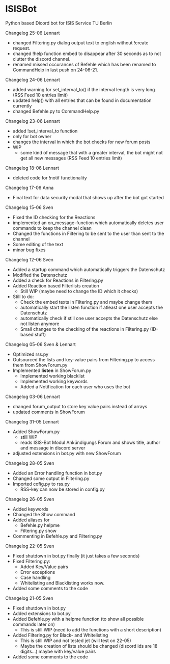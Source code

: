 # ISISBot

Python based Dicord bot for ISIS Service TU Berlin

Changelog 25-06 Lennart
- changed Filtering.py dialog output text to english without !create request.
- changed !help function embed to disappear after 30 seconds as to not clutter the discord channel.
- renamed missed occurances of Befehle which has been renamed to CommandHelp in last push on 24-06-21.

Changelog 24-06 Lennart
- added warning for set_interval_to() if the interval length is very long (RSS Feed 10 entries limit)
- updated help() with all entries that can be found in documentation currently
- changed Befehle.py to CommandHelp.py  

Changelog 23-06 Lennart
- added !set_interval_to function
- only for bot owner
- changes the interval in which the bot checks for new forum posts
- WIP
  - some kind of message that with a greater interval,
    the bot might not get all new messages (RSS Feed 10 entries limit)

Changelog 18-06 Lennart
- deleted code for !notif functionality

Changelog 17-06 Anna   
- Final text for data security modal that shows up after the bot got started

Changelog 15-06 Sven
- Fixed the ID checking for the Reactions
- implemented an on_message-function which automatically deletes user commands to keep the channel clean
- Changed the functions in Filtering to be sent to the user than sent to the channel
- Some editing of the text
- minor bug fixes

Changelog 12-06 Sven
- Added a startup command which automatically triggers the Datenschutz
- Modified the Datenschutz
- Added a check for Reactions in Filtering.py
- Added Reaction based Filterlists creation
  - Still WIP (maybe need to change the ID which it checks)
- Still to do:
  - Check the embed texts in Filtering.py and maybe change them
  - automatically start the listen function if atleast one user accepts the Datenschutz
  - automatically check if still one user accepts the Datenschutz else not listen anymore
  - Small changes to the checking of the reactions in Filtering.py (ID-based stuff)

Changelog 05-06 Sven & Lennart
- Optimized rss.py
- Outsourced the lists and key-value pairs from Filtering.py to access them from ShowForum.py
- Implemented **listen** in ShowForum.py
  - Implemented working blacklist
  - Implemented working keywords
  - Added a Notification for each user who uses the bot

Changelog 03-06 Lennart
- changed forum_output to store key value pairs instead of arrays 
- updated comments in ShowForum

Changelog 31-05 Lennart
- Added ShowForum.py
  - still WIP
  - reads ISIS-Bot Modul Ankündigungs Forum and shows title, author and message in discord server
- adjusted extensions in bot.py with new ShowForum

Changelog 28-05 Sven
- Added an Error handling function in bot.py
- Changed some output in Filtering.py
- Imported cofig.py to rss.py
  - RSS-key can now be stored in config.py

Changelog 26-05 Sven
- Added keywords
- Changed the Show command
- Added aliases for
  - Befehle.py helpme
  - Filtering.py show
- Commenting in Befehle.py and Filtering.py


Changelog 22-05 Sven
- Fixed shutdown in bot.py finally (it just takes a few seconds)
- Fixed Filtering.py:
    - Added Key/Value pairs
    - Error exceptions
    - Case handling
    - Whitelisting and Blacklisting works now.
- Added some comments to the code


Changelog 21-05 Sven
- Fixed shutdown in bot.py
- Added extensions to bot.py
- Added Befehle.py with a helpme function (to show all possible commands later on)
    - This is still WIP (need to add the functions with a short description)
- Added Filtering.py for Black- and Whitelisting
    - This is still WIP and not tested jet (will test on 22-05)
    - Maybe the creation of lists should be changed (discord ids are 18 digits...) maybe with key/value pairs
- Added some comments to the code  


